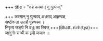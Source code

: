 +++
title = "०२ कस्मान् नु गुल्फाव्"

+++
कस्मान् नु गुल्फाव् अधराव् अकृण्वन्न्  
अष्ठीवन्ता उत्तरौ पूरुषस्य ।  
निरृत्य जङ्घे नि दधुः क्व स्विज् +++(Bhatt. nirhṛtya)+++  
जानुनोः सन्धी क इमौ जजान ॥